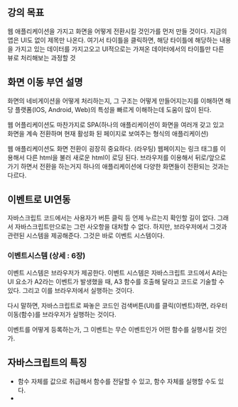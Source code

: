 ## 강의 목표

웹 애플리케이션을 가지고 화면을 어떻게 전환시킬 것인가를 먼저 만들 것이다.
지금의 앱은 UI도 없이 제목만 나온다.
여기서 타이틀을 클릭하면, 해당 타이틀에 해당하는 내용을 가지고 있는 데이터를 가지고오고
UI적으로는 가져온 데이터에서의 타이틀만 다른 뷰로 처리해보는 과정할 것

## 화면 이동 부연 설명

화면의 네비게이션을 어떻게 처리하는지,
그 구조는 어떻게 만들어지는지를 이해하면
해당 플랫폼(IOS, Android, Web)의 특성을 빠르게 이해하는데 도움이 많이 된다.

웹 어플리케이션도 마찬가지로 
SPA(하나의 애플리케이션이 화면을 여러개 갖고 있고 화면을 계속 전환하며 현재 활성화 된 페이지로 보여주는 형식의 애플리케이션) 

웹 애플리케이션도 화면 전환이 굉장히 중요하다. (라우팅) 
웹페이지는 링크 태그를 이용해서 다른 html을 불러 새로운 html이 로딩 된다.
브라우저를 이용해서 뒤로/앞으로 가기 하면서 전환을 하는거지 하나의 애플리케이션에 다양한 화면들이 전환되는 것과는 다르다.



## 이벤트로 UI연동
자바스크립트 코드에서는 사용자가 버튼 클릭 등 언제 누르는지 확인할 길이 없다.
그래서 자바스크립트만으로는 그런 사오항을 대처할 수 없다.
하지만, 브라우저에서 그것과 관련된 시스템을 제공해준다.
그것은 바로 이벤트 시스템이다.

### 이벤트시스템 (상세 : 6장)
이벤트 시스템은 브라우저가 제공한다.
이벤트 시스템은 자바스크립트 코드에서 A라는 UI 요소가 A2라는 이벤트가 발생했을 때, A3 함수를 호출해 달라고 코드로 기술할 수 있다. 그리고 이를 브라우저에서 실행하는 것이다.

다시 말하면, 자바스크립트로 짜놓은 코드인 검색버튼(UI)를 클릭(이벤트)하면, 라우터이동(함수)를 브라우저가 실행하는 것이다.

이벤트를 어떻게 등록하는가, 
그 이벤트는 무슨 이벤트인가 
어떤 함수를 실행시킬 것인가.


## 자바스크립트의 특징
* 함수 자체를 값으로 취급해서 함수를 전달할 수 있고, 함수 자체를 실행할 수도 있다.
* 